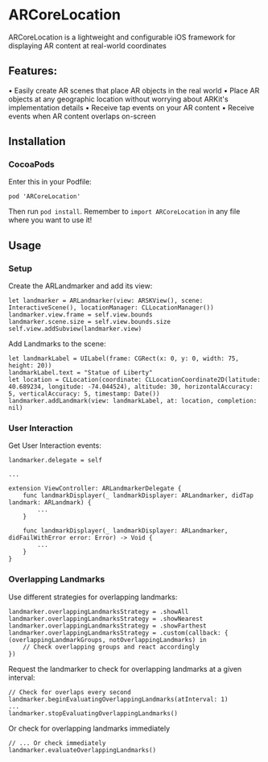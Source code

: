 # ARCoreLocation

ARCoreLocation is a lightweight and configurable iOS framework for displaying AR content at real-world coordinates

## Features:
• Easily create AR scenes that place AR objects in the real world
• Place AR objects at any geographic location without worrying about ARKit's implementation details
• Receive tap events on your AR content
• Receive events when AR content overlaps on-screen


## Installation

### CocoaPods
Enter this in your Podfile:
```
pod 'ARCoreLocation'
```
Then run `pod install`. Remember to `import ARCoreLocation` in any file where you want to use it!

## Usage

### Setup

Create the ARLandmarker and add its view:
```
let landmarker = ARLandmarker(view: ARSKView(), scene: InteractiveScene(), locationManager: CLLocationManager())
landmarker.view.frame = self.view.bounds
landmarker.scene.size = self.view.bounds.size
self.view.addSubview(landmarker.view)
```

Add Landmarks to the scene:
```
let landmarkLabel = UILabel(frame: CGRect(x: 0, y: 0, width: 75, height: 20))
landmarkLabel.text = "Statue of Liberty"
let location = CLLocation(coordinate: CLLocationCoordinate2D(latitude: 40.689234, longitude: -74.044524), altitude: 30, horizontalAccuracy: 5, verticalAccuracy: 5, timestamp: Date())
landmarker.addLandmark(view: landmarkLabel, at: location, completion: nil)
```

### User Interaction

Get User Interaction events:
```
landmarker.delegate = self

...

extension ViewController: ARLandmarkerDelegate {
    func landmarkDisplayer(_ landmarkDisplayer: ARLandmarker, didTap landmark: ARLandmark) {
        ...
    }
    
    func landmarkDisplayer(_ landmarkDisplayer: ARLandmarker, didFailWithError error: Error) -> Void {
        ...
    }
}
```
### Overlapping Landmarks

Use different strategies for overlapping landmarks:
```
landmarker.overlappingLandmarksStrategy = .showAll
landmarker.overlappingLandmarksStrategy = .showNearest
landmarker.overlappingLandmarksStrategy = .showFarthest
landmarker.overlappingLandmarksStrategy = .custom(callback: { (overlappingLandmarkGroups, notOverlappingLandmarks) in
    // Check overlapping groups and react accordingly
})
```

Request the landmarker to check for overlapping landmarks at a given interval:
```
// Check for overlaps every second
landmarker.beginEvaluatingOverlappingLandmarks(atInterval: 1)
...
landmarker.stopEvaluatingOverlappingLandmarks()
```

Or check for overlapping landmarks immediately 
```
// ... Or check immediately
landmarker.evaluateOverlappingLandmarks()
```
